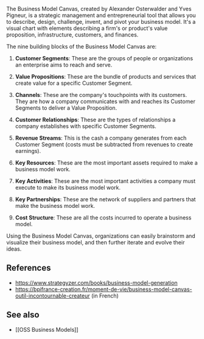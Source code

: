 The Business Model Canvas, created by Alexander Osterwalder and Yves Pigneur, is a strategic management and entrepreneurial tool that allows you to describe, design, challenge, invent, and pivot your business model. It's a visual chart with elements describing a firm's or product's value proposition, infrastructure, customers, and finances.

The nine building blocks of the Business Model Canvas are:

1. **Customer Segments**: These are the groups of people or organizations an enterprise aims to reach and serve.

1. **Value Propositions**: These are the bundle of products and services that create value for a specific Customer Segment.

1. **Channels**: These are the company's touchpoints with its customers. They are how a company communicates with and reaches its Customer Segments to deliver a Value Proposition.

1. **Customer Relationships**: These are the types of relationships a company establishes with specific Customer Segments.

1. **Revenue Streams**: This is the cash a company generates from each Customer Segment (costs must be subtracted from revenues to create earnings).

1. **Key Resources**: These are the most important assets required to make a business model work.

1. **Key Activities**: These are the most important activities a company must execute to make its business model work.

1. **Key Partnerships**: These are the network of suppliers and partners that make the business model work.

1. **Cost Structure**: These are all the costs incurred to operate a business model.

Using the Business Model Canvas, organizations can easily brainstorm and visualize their business model, and then further iterate and evolve their ideas.

## References

- https://www.strategyzer.com/books/business-model-generation
- https://bpifrance-creation.fr/moment-de-vie/business-model-canvas-outil-incontournable-createur (in French)

## See also

- [[OSS Business Models]]
